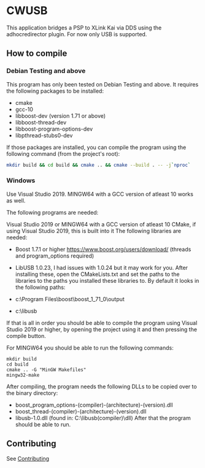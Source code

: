 # CWUSB
This application bridges a PSP to XLink Kai via DDS using the adhocredirector plugin. 
For now only USB is supported.

## How to compile

### Debian Testing and above

This program has only been tested on Debian Testing and above. It requires the following packages to be installed:

-   cmake
-   gcc-10
-   libboost-dev (version 1.71 or above)
-   libboost-thread-dev
-   libboost-program-options-dev
-   libpthread-stubs0-dev

If those packages are installed, you can compile the program using the following command (from the project's root):

```bash
mkdir build && cd build && cmake .. && cmake --build . -- -j`nproc`
```

### Windows
Use Visual Studio 2019. MINGW64 with a GCC version of atleast 10 works as well.

The following programs are needed:

Visual Studio 2019 or MINGW64 with a GCC version of atleast 10
CMake, if using Visual Studio 2019, this is built into it
The following libraries are needed:

- Boost 1.7.1 or higher https://www.boost.org/users/download/ (threads and program_options required)
- LibUSB 1.0.23, I had issues with 1.0.24 but it may work for you. 
After installing these, open the CMakeLists.txt and set the paths to the libraries to the paths you installed these libraries to.
By default it looks in the following paths:

- c:\Program Files\boost\boost_1_71_0\output
- c:\libusb

If that is all in order you should be able to compile the program using Visual Studio 2019 or higher, by opening the project using it and then pressing the compile button.

For MINGW64 you should be able to run the following commands:

```
mkdir build 
cd build 
cmake .. -G "MinGW Makefiles"
mingw32-make
```

After compiling, the program needs the following DLLs to be copied over to the binary directory:

- boost_program_options-(compiler)-(architecture)-(version).dll
- boost_thread-(compiler)-(architecture)-(version).dll
- libusb-1.0.dll (found in: C:\libusb\(compiler)\dll)
After that the program should be able to run.

## Contributing
See [Contributing](CONTRIBUTING.md)
